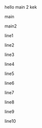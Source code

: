 hello main 2
kek

main

main2

line1

line2

line3

line4

line5

line6

line7


line8


line9

line10
